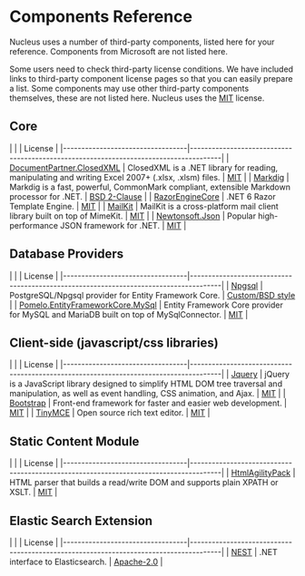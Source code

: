 # Components Reference

Nucleus uses a number of third-party components, listed here for your reference.  Components from Microsoft are not listed here.  

Some users need to check third-party license conditions.  We have included links to third-party component license pages so that you 
can easily prepare a list.  Some components may use other third-party components themselves, these are not listed here.  Nucleus 
uses the [MIT](https://github.com/Inventua/nucleus-core/blob/main/Nucleus.Web/license.txt) license.

## Core
|                                  |                                                             | License                         |
|----------------------------------|--------------------------------------------------------------------------------------|
| [DocumentPartner.ClosedXML](https://github.com/ClosedXML/ClosedXML)	| ClosedXML is a .NET library for reading, manipulating and writing Excel 2007+ (.xlsx, .xlsm) files.	| [MIT](https://github.com/ClosedXML/ClosedXML/blob/develop/LICENSE) |
| [Markdig](https://github.com/xoofx/markdig)  |	Markdig is a fast, powerful, CommonMark compliant, extensible Markdown processor for .NET. |	[BSD 2-Clause](https://github.com/xoofx/markdig/blob/master/license.txt) |
| [RazorEngineCore](https://github.com/adoconnection/RazorEngineCore)  |	.NET 6 Razor Template Engine. |	[MIT](https://github.com/adoconnection/RazorEngineCore/blob/master/LICENSE) |
| [MailKit](https://github.com/jstedfast/MailKit)  |	MailKit is a cross-platform mail client library built on top of MimeKit.	| [MIT](https://github.com/jstedfast/MailKit/blob/master/LICENSE) |
| [Newtonsoft.Json](https://github.com/JamesNK/Newtonsoft.Json)  |	Popular high-performance JSON framework for .NET. |	[MIT](https://github.com/JamesNK/Newtonsoft.Json/blob/master/LICENSE.md) |

## Database Providers
|                                  |                                                             | License                         |
|----------------------------------|--------------------------------------------------------------------------------------|
| [Npgsql](https://github.com/npgsql/efcore.pg) | PostgreSQL/Npgsql provider for Entity Framework Core. |	[Custom/BSD style](https://github.com/npgsql/efcore.pg/blob/main/LICENSE) |
| [Pomelo.EntityFrameworkCore.MySql](https://github.com/PomeloFoundation/Pomelo.EntityFrameworkCore.MySql) | Entity Framework Core provider for MySQL and MariaDB built on top of MySqlConnector. |	[MIT](https://github.com/PomeloFoundation/Pomelo.EntityFrameworkCore.MySql/blob/master/LICENSE) |


## Client-side (javascript/css libraries)
|                                  |                                                             | License                         |
|----------------------------------|--------------------------------------------------------------------------------------|
| [Jquery](https://github.com/jquery/jquery)    |  jQuery is a JavaScript library designed to simplify HTML DOM tree traversal and manipulation, as well as event handling, CSS animation, and Ajax. | [MIT](https://jquery.org/license/) |
| [Bootstrap](https://github.com/twbs/bootstrap) | Front-end framework for faster and easier web development. | [MIT](https://github.com/twbs/bootstrap/blob/main/LICENSE) |
| [TinyMCE](https://github.com/tinymce/tinymce/tree/master) | Open source rich text editor. | [MIT](https://github.com/tinymce/tinymce/blob/master/LICENSE.TXT) |

## Static Content Module
|                                  |                                                             | License                         |
|----------------------------------|--------------------------------------------------------------------------------------|
| [HtmlAgilityPack](https://github.com/zzzprojects/html-agility-pack) | HTML parser that builds a read/write DOM and supports plain XPATH or XSLT. |	[MIT](https://github.com/zzzprojects/html-agility-pack/blob/master/LICENSE) |

## Elastic Search Extension
|                                  |                                                             | License                         |
|----------------------------------|--------------------------------------------------------------------------------------|
| [NEST](https://github.com/elastic/elasticsearch-net) | .NET interface to Elasticsearch.	| [Apache-2.0](https://github.com/elastic/elasticsearch-net/blob/main/LICENSE.txt) |	
